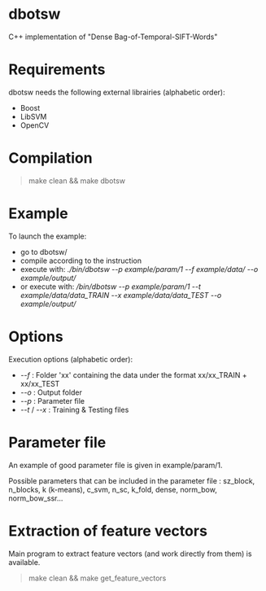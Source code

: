 # dbotsw
C++ implementation of "Dense Bag-of-Temporal-SIFT-Words"

# Requirements
dbotsw needs the following external librairies (alphabetic order):
- Boost
- LibSVM
- OpenCV

# Compilation
> make clean && make dbotsw

# Example
To launch the example:
- go to dbotsw/
- compile according to the instruction
- execute with: *./bin/dbotsw --p example/param/1 --f example/data/ --o example/output/*
- or execute with: */bin/dbotsw --p example/param/1 --t example/data/data_TRAIN --x example/data/data_TEST --o example/output/*

# Options
Execution options (alphabetic order):
- *--f* : Folder 'xx' containing the data under the format xx/xx_TRAIN + xx/xx_TEST
- *--o* : Output folder
- *--p* : Parameter file
- *--t* / *--x* : Training & Testing files

# Parameter file
An example of good parameter file is given in example/param/1.

Possible parameters that can be included in the parameter file :
sz_block, n_blocks, k (k-means), c_svm, n_sc, k_fold, dense, norm_bow, norm_bow_ssr...

# Extraction of feature vectors

Main program to extract feature vectors (and work directly from them) is available.

> make clean && make get_feature_vectors
